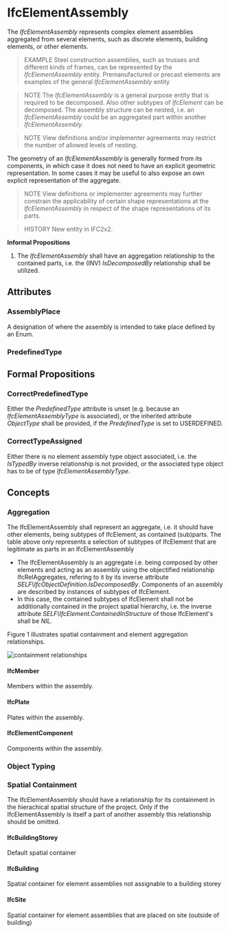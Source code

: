 # IfcElementAssembly

The _IfcElementAssembly_ represents complex element assemblies aggregated from several elements, such as discrete elements, building elements, or other elements.
<!-- end of short definition -->

> EXAMPLE Steel construction assemblies, such as trusses and different kinds of frames, can be represented by the _IfcElementAssembly_ entity. Premanufactured or precast elements are examples of the general _IfcElementAssembly_ entity

> NOTE The _IfcElementAssembly_ is a general purpose entity that is required to be decomposed. Also other subtypes of _IfcElement_ can be decomposed.
The assembly structure can be nested, i.e. an _IfcElementAssembly_ could be an aggregated part within another _IfcElementAssembly_.

> NOTE View definitions and/or implementer agreements may restrict the number of allowed levels of nesting.

The geometry of an _IfcElementAssembly_ is generally formed from its components, in which case it does not need to have an explicit geometric representation. In some cases it may be useful to also expose an own explicit representation of the aggregate.

> NOTE View definitions or implementer agreements may further constrain the applicability of certain shape representations at the _IfcElementAssembly_ in respect of the shape representations of its parts.

> HISTORY New entity in IFC2x2.

**Informal Propositions**

1. The _IfcElementAssembly_ shall have an aggregation relationship to the contained parts, i.e. the (INV) _IsDecomposedBy_ relationship shall be utilized.

## Attributes

### AssemblyPlace
A designation of where the assembly is intended to take place defined by an Enum.

### PredefinedType


## Formal Propositions

### CorrectPredefinedType
Either the _PredefinedType_ attribute is unset (e.g. because an _IfcElementAssemblyType_ is associated), or the inherited attribute _ObjectType_ shall be provided, if the _PredefinedType_ is set to USERDEFINED.

### CorrectTypeAssigned
Either there is no element assembly type object associated, i.e. the _IsTypedBy_ inverse relationship is not provided, or the associated type object has to be of type _IfcElementAssemblyType_.

## Concepts

### Aggregation

The IfcElementAssembly shall represent an aggregate, i.e. it should have other elements, being subtypes of IfcElement, as contained (sub)parts. The table above only represents a selection of subtypes of IfcElement that are legitimate as parts in an IfcElementAssembly

* The IfcElementAssembly is an aggregate i.e. being composed by other elements and acting as an assembly using the objectified relationship IfcRelAggregates, refering to it by its inverse attribute _SELF\IfcObjectDefinition.IsDecomposedBy_. Components of an assembly are described by instances of subtypes of IfcElement.
* In this case, the contained subtypes of IfcElement shall not be additionally contained in the project spatial hierarchy, i.e. the inverse attribute _SELF\IfcElement.ContainedInStructure_ of those IfcElement's shall be _NIL._

Figure 1 illustrates spatial containment and element aggregation relationships.

![containment relationships](../../../../figures/ifcelementassembly-containment.png "Figure 1 — Element assembly containment")

#### IfcMember

Members within the assembly.

#### IfcPlate

Plates within the assembly.

#### IfcElementComponent

Components within the assembly.

### Object Typing



### Spatial Containment

The IfcElementAssembly should have a relationship for its containment in the hierachical spatial structure of the project. Only if the IfcElementAssembly is itself a part of another assembly this relationship should be omitted.

#### IfcBuildingStorey

Default spatial container

#### IfcBuilding

Spatial container for element assemblies not assignable to a building storey

#### IfcSite

Spatial container for element assemblies that are placed on site (outside of building)

